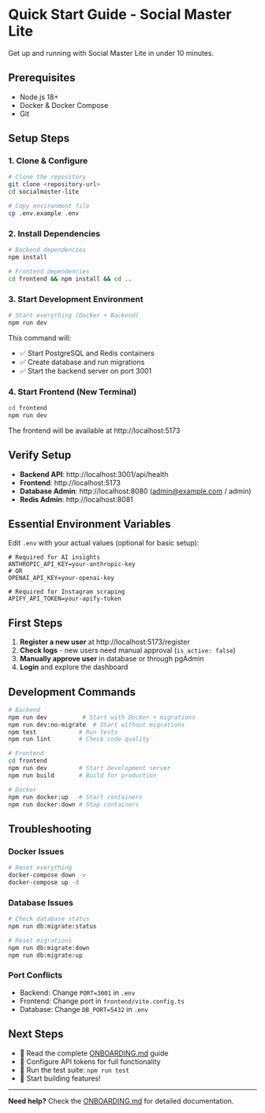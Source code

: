 # Quick Start Guide - Social Master Lite

Get up and running with Social Master Lite in under 10 minutes.

## Prerequisites

- Node.js 18+
- Docker & Docker Compose
- Git

## Setup Steps

### 1. Clone & Configure
```bash
# Clone the repository
git clone <repository-url>
cd socialmaster-lite

# Copy environment file
cp .env.example .env
```

### 2. Install Dependencies
```bash
# Backend dependencies
npm install

# Frontend dependencies
cd frontend && npm install && cd ..
```

### 3. Start Development Environment
```bash
# Start everything (Docker + Backend)
npm run dev
```

This command will:
- ✅ Start PostgreSQL and Redis containers
- ✅ Create database and run migrations
- ✅ Start the backend server on port 3001

### 4. Start Frontend (New Terminal)
```bash
cd frontend
npm run dev
```

The frontend will be available at http://localhost:5173

## Verify Setup

- **Backend API**: http://localhost:3001/api/health
- **Frontend**: http://localhost:5173
- **Database Admin**: http://localhost:8080 (admin@example.com / admin)
- **Redis Admin**: http://localhost:8081

## Essential Environment Variables

Edit `.env` with your actual values (optional for basic setup):

```env
# Required for AI insights
ANTHROPIC_API_KEY=your-anthropic-key
# OR
OPENAI_API_KEY=your-openai-key

# Required for Instagram scraping
APIFY_API_TOKEN=your-apify-token
```

## First Steps

1. **Register a new user** at http://localhost:5173/register
2. **Check logs** - new users need manual approval (`is_active: false`)
3. **Manually approve user** in database or through pgAdmin
4. **Login** and explore the dashboard

## Development Commands

```bash
# Backend
npm run dev          # Start with Docker + migrations
npm run dev:no-migrate  # Start without migrations
npm test            # Run tests
npm run lint        # Check code quality

# Frontend
cd frontend
npm run dev         # Start development server
npm run build       # Build for production

# Docker
npm run docker:up   # Start containers
npm run docker:down # Stop containers
```

## Troubleshooting

### Docker Issues
```bash
# Reset everything
docker-compose down -v
docker-compose up -d
```

### Database Issues
```bash
# Check database status
npm run db:migrate:status

# Reset migrations
npm run db:migrate:down
npm run db:migrate:up
```

### Port Conflicts
- Backend: Change `PORT=3001` in `.env`
- Frontend: Change port in `frontend/vite.config.ts`
- Database: Change `DB_PORT=5432` in `.env`

## Next Steps

- 📖 Read the complete [ONBOARDING.md](./ONBOARDING.md) guide
- 🔧 Configure API tokens for full functionality
- 🧪 Run the test suite: `npm run test`
- 🚀 Start building features!

---

**Need help?** Check the [ONBOARDING.md](./ONBOARDING.md) for detailed documentation.